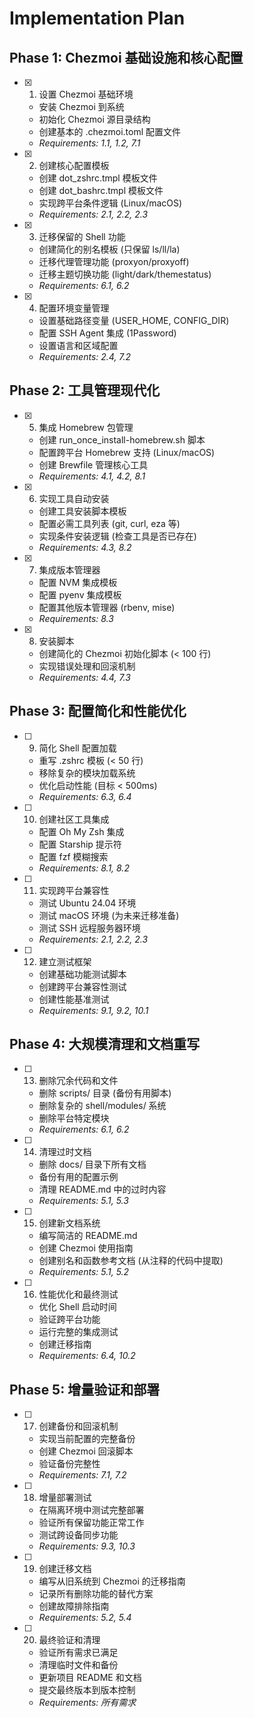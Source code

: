 # Implementation Plan

## Phase 1: Chezmoi 基础设施和核心配置

- [x] 1. 设置 Chezmoi 基础环境
  - 安装 Chezmoi 到系统
  - 初始化 Chezmoi 源目录结构
  - 创建基本的 .chezmoi.toml 配置文件
  - _Requirements: 1.1, 1.2, 7.1_

- [x] 2. 创建核心配置模板
  - 创建 dot_zshrc.tmpl 模板文件
  - 创建 dot_bashrc.tmpl 模板文件
  - 实现跨平台条件逻辑 (Linux/macOS)
  - _Requirements: 2.1, 2.2, 2.3_

- [x] 3. 迁移保留的 Shell 功能
  - 创建简化的别名模板 (只保留 ls/ll/la)
  - 迁移代理管理功能 (proxyon/proxyoff)
  - 迁移主题切换功能 (light/dark/themestatus)
  - _Requirements: 6.1, 6.2_

- [x] 4. 配置环境变量管理
  - 设置基础路径变量 (USER_HOME, CONFIG_DIR)
  - 配置 SSH Agent 集成 (1Password)
  - 设置语言和区域配置
  - _Requirements: 2.4, 7.2_

## Phase 2: 工具管理现代化

- [x] 5. 集成 Homebrew 包管理
  - 创建 run_once_install-homebrew.sh 脚本
  - 配置跨平台 Homebrew 支持 (Linux/macOS)
  - 创建 Brewfile 管理核心工具
  - _Requirements: 4.1, 4.2, 8.1_

- [x] 6. 实现工具自动安装
  - 创建工具安装脚本模板
  - 配置必需工具列表 (git, curl, eza 等)
  - 实现条件安装逻辑 (检查工具是否已存在)
  - _Requirements: 4.3, 8.2_

- [x] 7. 集成版本管理器
  - 配置 NVM 集成模板
  - 配置 pyenv 集成模板
  - 配置其他版本管理器 (rbenv, mise)
  - _Requirements: 8.3_

- [x] 8. 安装脚本
  - 创建简化的 Chezmoi 初始化脚本 (< 100 行)
  - 实现错误处理和回滚机制
  - _Requirements: 4.4, 7.3_

## Phase 3: 配置简化和性能优化

- [ ] 9. 简化 Shell 配置加载
  - 重写 .zshrc 模板 (< 50 行)
  - 移除复杂的模块加载系统
  - 优化启动性能 (目标 < 500ms)
  - _Requirements: 6.3, 6.4_

- [ ] 10. 创建社区工具集成
  - 配置 Oh My Zsh 集成
  - 配置 Starship 提示符
  - 配置 fzf 模糊搜索
  - _Requirements: 8.1, 8.2_

- [ ] 11. 实现跨平台兼容性
  - 测试 Ubuntu 24.04 环境
  - 测试 macOS 环境 (为未来迁移准备)
  - 测试 SSH 远程服务器环境
  - _Requirements: 2.1, 2.2, 2.3_

- [ ] 12. 建立测试框架
  - 创建基础功能测试脚本
  - 创建跨平台兼容性测试
  - 创建性能基准测试
  - _Requirements: 9.1, 9.2, 10.1_

## Phase 4: 大规模清理和文档重写

- [ ] 13. 删除冗余代码和文件
  - 删除 scripts/ 目录 (备份有用脚本)
  - 删除复杂的 shell/modules/ 系统
  - 删除平台特定模块
  - _Requirements: 6.1, 6.2_

- [ ] 14. 清理过时文档
  - 删除 docs/ 目录下所有文档
  - 备份有用的配置示例
  - 清理 README.md 中的过时内容
  - _Requirements: 5.1, 5.3_

- [ ] 15. 创建新文档系统
  - 编写简洁的 README.md
  - 创建 Chezmoi 使用指南
  - 创建别名和函数参考文档 (从注释的代码中提取)
  - _Requirements: 5.1, 5.2_

- [ ] 16. 性能优化和最终测试
  - 优化 Shell 启动时间
  - 验证跨平台功能
  - 运行完整的集成测试
  - 创建迁移指南
  - _Requirements: 6.4, 10.2_

## Phase 5: 增量验证和部署

- [ ] 17. 创建备份和回滚机制
  - 实现当前配置的完整备份
  - 创建 Chezmoi 回滚脚本
  - 验证备份完整性
  - _Requirements: 7.1, 7.2_

- [ ] 18. 增量部署测试
  - 在隔离环境中测试完整部署
  - 验证所有保留功能正常工作
  - 测试跨设备同步功能
  - _Requirements: 9.3, 10.3_

- [ ] 19. 创建迁移文档
  - 编写从旧系统到 Chezmoi 的迁移指南
  - 记录所有删除功能的替代方案
  - 创建故障排除指南
  - _Requirements: 5.2, 5.4_

- [ ] 20. 最终验证和清理
  - 验证所有需求已满足
  - 清理临时文件和备份
  - 更新项目 README 和文档
  - 提交最终版本到版本控制
  - _Requirements: 所有需求_